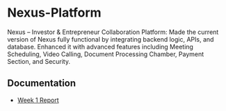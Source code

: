 # Nexus-Platform
Nexus – Investor &amp; Entrepreneur Collaboration Platform: Made the current version of Nexus fully functional by integrating backend logic, APIs, and database. Enhanced it with advanced features including Meeting Scheduling, Video Calling, Document Processing Chamber, Payment Section, and Security.
## Documentation
- [Week 1 Report](../docs/Week1/Nexus_Week1_Report.pdf)

